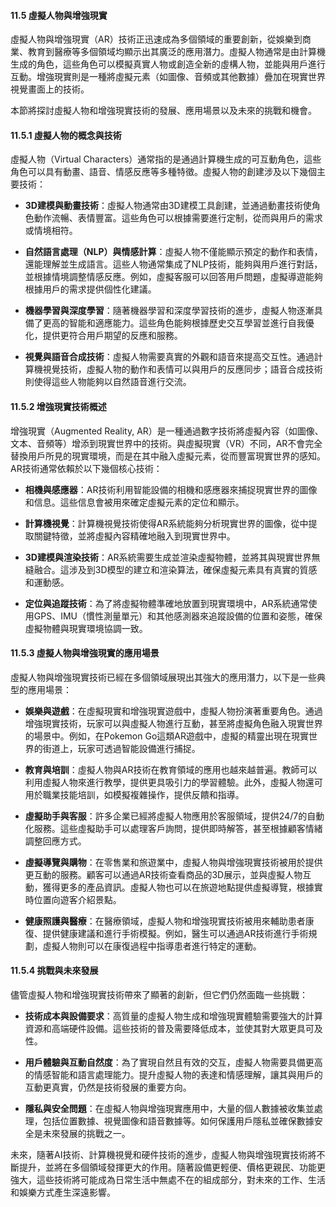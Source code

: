 #### **11.5 虛擬人物與增強現實**

虛擬人物與增強現實（AR）技術正迅速成為多個領域的重要創新，從娛樂到商業、教育到醫療等多個領域均顯示出其廣泛的應用潛力。虛擬人物通常是由計算機生成的角色，這些角色可以模擬真實人物或創造全新的虛構人物，並能與用戶進行互動。增強現實則是一種將虛擬元素（如圖像、音頻或其他數據）疊加在現實世界視覺畫面上的技術。

本節將探討虛擬人物和增強現實技術的發展、應用場景以及未來的挑戰和機會。

#### **11.5.1 虛擬人物的概念與技術**

虛擬人物（Virtual Characters）通常指的是通過計算機生成的可互動角色，這些角色可以具有動畫、語音、情感反應等多種特徵。虛擬人物的創建涉及以下幾個主要技術：

- **3D建模與動畫技術**：虛擬人物通常由3D建模工具創建，並通過動畫技術使角色動作流暢、表情豐富。這些角色可以根據需要進行定制，從而與用戶的需求或情境相符。

- **自然語言處理（NLP）與情感計算**：虛擬人物不僅能顯示預定的動作和表情，還能理解並生成語言。這些人物通常集成了NLP技術，能夠與用戶進行對話，並根據情境調整情感反應。例如，虛擬客服可以回答用戶問題，虛擬導遊能夠根據用戶的需求提供個性化建議。

- **機器學習與深度學習**：隨著機器學習和深度學習技術的進步，虛擬人物逐漸具備了更高的智能和適應能力。這些角色能夠根據歷史交互學習並進行自我優化，提供更符合用戶期望的反應和服務。

- **視覺與語音合成技術**：虛擬人物需要真實的外觀和語音來提高交互性。通過計算機視覺技術，虛擬人物的動作和表情可以與用戶的反應同步；語音合成技術則使得這些人物能夠以自然語音進行交流。

#### **11.5.2 增強現實技術概述**

增強現實（Augmented Reality, AR）是一種通過數字技術將虛擬內容（如圖像、文本、音頻等）增添到現實世界中的技術。與虛擬現實（VR）不同，AR不會完全替換用戶所見的現實環境，而是在其中融入虛擬元素，從而豐富現實世界的感知。AR技術通常依賴於以下幾個核心技術：

- **相機與感應器**：AR技術利用智能設備的相機和感應器來捕捉現實世界的圖像和信息。這些信息會被用來確定虛擬元素的定位和顯示。

- **計算機視覺**：計算機視覺技術使得AR系統能夠分析現實世界的圖像，從中提取關鍵特徵，並將虛擬內容精確地融入到現實世界中。

- **3D建模與渲染技術**：AR系統需要生成並渲染虛擬物體，並將其與現實世界無縫融合。這涉及到3D模型的建立和渲染算法，確保虛擬元素具有真實的質感和運動感。

- **定位與追蹤技術**：為了將虛擬物體準確地放置到現實環境中，AR系統通常使用GPS、IMU（慣性測量單元）和其他感測器來追蹤設備的位置和姿態，確保虛擬物體與現實環境協調一致。

#### **11.5.3 虛擬人物與增強現實的應用場景**

虛擬人物與增強現實技術已經在多個領域展現出其強大的應用潛力，以下是一些典型的應用場景：

- **娛樂與遊戲**：在虛擬現實和增強現實遊戲中，虛擬人物扮演著重要角色。通過增強現實技術，玩家可以與虛擬人物進行互動，甚至將虛擬角色融入現實世界的場景中。例如，在Pokemon Go這類AR遊戲中，虛擬的精靈出現在現實世界的街道上，玩家可透過智能設備進行捕捉。

- **教育與培訓**：虛擬人物與AR技術在教育領域的應用也越來越普遍。教師可以利用虛擬人物來進行教學，提供更具吸引力的學習體驗。此外，虛擬人物還可用於職業技能培訓，如模擬複雜操作，提供反饋和指導。

- **虛擬助手與客服**：許多企業已經將虛擬人物應用於客服領域，提供24/7的自動化服務。這些虛擬助手可以處理客戶詢問，提供即時解答，甚至根據顧客情緒調整回應方式。

- **虛擬導覽與購物**：在零售業和旅遊業中，虛擬人物與增強現實技術被用於提供更互動的服務。顧客可以通過AR技術查看商品的3D展示，並與虛擬人物互動，獲得更多的產品資訊。虛擬人物也可以在旅遊地點提供虛擬導覽，根據實時位置向遊客介紹景點。

- **健康照護與醫療**：在醫療領域，虛擬人物和增強現實技術被用來輔助患者康復、提供健康建議和進行手術模擬。例如，醫生可以通過AR技術進行手術規劃，虛擬人物則可以在康復過程中指導患者進行特定的運動。

#### **11.5.4 挑戰與未來發展**

儘管虛擬人物和增強現實技術帶來了顯著的創新，但它們仍然面臨一些挑戰：

- **技術成本與設備要求**：高質量的虛擬人物生成和增強現實體驗需要強大的計算資源和高端硬件設備。這些技術的普及需要降低成本，並使其對大眾更具可及性。

- **用戶體驗與互動自然度**：為了實現自然且有效的交互，虛擬人物需要具備更高的情感智能和語言處理能力。提升虛擬人物的表達和情感理解，讓其與用戶的互動更真實，仍然是技術發展的重要方向。

- **隱私與安全問題**：在虛擬人物與增強現實應用中，大量的個人數據被收集並處理，包括位置數據、視覺圖像和語音數據等。如何保護用戶隱私並確保數據安全是未來發展的挑戰之一。

未來，隨著AI技術、計算機視覺和硬件技術的進步，虛擬人物與增強現實技術將不斷提升，並將在多個領域發揮更大的作用。隨著設備更輕便、價格更親民、功能更強大，這些技術將可能成為日常生活中無處不在的組成部分，對未來的工作、生活和娛樂方式產生深遠影響。